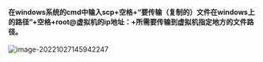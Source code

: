 #### 在windows系统的cmd中输入scp+空格+“要传输（复制的）文件在windows上的路径”+空格+root@虚拟机的ip地址：+所需要传输到虚拟机指定地方的文件路径。

![image-20221027145942247](https://manv-typora.oss-cn-hangzhou.aliyuncs.com/typora-imgimage-20221027145942247.png)